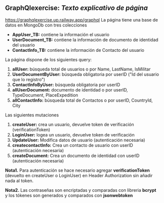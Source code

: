 ## GraphQlexercise: _Texto explicativo de página_
https://graphqlexercise.up.railway.app/graphql
La página tiene una base de datos en MongoDb con tres colecciones
- **AppUser_TB:**  contiene la información el usuario
- **UserDocument_TB:** contiene la información de documento de identidad del usuario
- **ContactInfo_TB:** contiene la información de Contacto del usuario

La página dispone de los siguientes query:
1. **allUser:** búsqueda total de usuarios o por Name, LastName, IsMilitar
2. **UserDocumentByUser:** búsqueda obligatoria por userID ("Id del usuario que lo registro")
3. **ContactInfoByUser:** búsqueda obligatoria por userID
4. **allUserDocument:** documento de identidad o por userID, TypeDocument, PlaceExpedition
5. **allContactInfo:** búsqueda total de Contactos o por userID, CountryId, City

Las siguientes mutaciones 
1. **createUser:** crea un usuario, devuelve token de verificación (verificationToken)
2. **LoginUser:** logea un usuario, devuelve token de verificación
3. **UpdateUser:** Modifica datos de usuario (autenticación necesaria)
4. **createcontactInfo:** Crea un contacto de usuario con userID (autenticación necesaria)
5. **createDocument:** Crea un documento de identidad con userID (autenticación necesaria)

**Nota1.** Para autenticación se hace necesario agregar **verificationToken** (devuelto en createUser o LoginUser) en Header Authorization sin añadir nada al token.

**Nota2.** Las contraseñas son encriptadas y comparadas con libreria **bcrypt** y los tókenes son generados y comparados con **jsonwebtoken**
